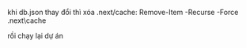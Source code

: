khi db.json thay đổi thì xóa .next/cache: Remove-Item -Recurse -Force .next\cache

rồi chạy lại dự án
